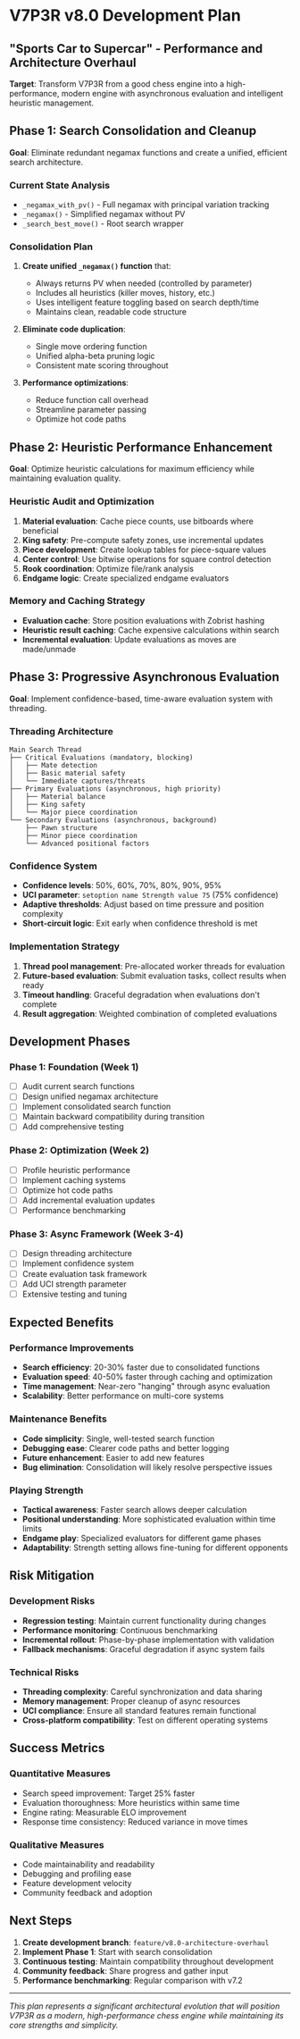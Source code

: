 # V7P3R v8.0 Development Plan
## "Sports Car to Supercar" - Performance and Architecture Overhaul

**Target**: Transform V7P3R from a good chess engine into a high-performance, modern engine with asynchronous evaluation and intelligent heuristic management.

## Phase 1: Search Consolidation and Cleanup
**Goal**: Eliminate redundant negamax functions and create a unified, efficient search architecture.

### Current State Analysis
- `_negamax_with_pv()` - Full negamax with principal variation tracking
- `_negamax()` - Simplified negamax without PV
- `_search_best_move()` - Root search wrapper

### Consolidation Plan
1. **Create unified `_negamax()` function** that:
   - Always returns PV when needed (controlled by parameter)
   - Includes all heuristics (killer moves, history, etc.)
   - Uses intelligent feature toggling based on search depth/time
   - Maintains clean, readable code structure

2. **Eliminate code duplication**:
   - Single move ordering function
   - Unified alpha-beta pruning logic
   - Consistent mate scoring throughout

3. **Performance optimizations**:
   - Reduce function call overhead
   - Streamline parameter passing
   - Optimize hot code paths

## Phase 2: Heuristic Performance Enhancement
**Goal**: Optimize heuristic calculations for maximum efficiency while maintaining evaluation quality.

### Heuristic Audit and Optimization
1. **Material evaluation**: Cache piece counts, use bitboards where beneficial
2. **King safety**: Pre-compute safety zones, use incremental updates
3. **Piece development**: Create lookup tables for piece-square values
4. **Center control**: Use bitwise operations for square control detection
5. **Rook coordination**: Optimize file/rank analysis
6. **Endgame logic**: Create specialized endgame evaluators

### Memory and Caching Strategy
- **Evaluation cache**: Store position evaluations with Zobrist hashing
- **Heuristic result caching**: Cache expensive calculations within search
- **Incremental evaluation**: Update evaluations as moves are made/unmade

## Phase 3: Progressive Asynchronous Evaluation
**Goal**: Implement confidence-based, time-aware evaluation system with threading.

### Threading Architecture
```
Main Search Thread
├── Critical Evaluations (mandatory, blocking)
│   ├── Mate detection
│   ├── Basic material safety
│   └── Immediate captures/threats
├── Primary Evaluations (asynchronous, high priority)
│   ├── Material balance
│   ├── King safety
│   └── Major piece coordination
└── Secondary Evaluations (asynchronous, background)
    ├── Pawn structure
    ├── Minor piece coordination
    └── Advanced positional factors
```

### Confidence System
- **Confidence levels**: 50%, 60%, 70%, 80%, 90%, 95%
- **UCI parameter**: `setoption name Strength value 75` (75% confidence)
- **Adaptive thresholds**: Adjust based on time pressure and position complexity
- **Short-circuit logic**: Exit early when confidence threshold is met

### Implementation Strategy
1. **Thread pool management**: Pre-allocated worker threads for evaluation
2. **Future-based evaluation**: Submit evaluation tasks, collect results when ready
3. **Timeout handling**: Graceful degradation when evaluations don't complete
4. **Result aggregation**: Weighted combination of completed evaluations

## Development Phases

### Phase 1: Foundation (Week 1)
- [ ] Audit current search functions
- [ ] Design unified negamax architecture
- [ ] Implement consolidated search function
- [ ] Maintain backward compatibility during transition
- [ ] Add comprehensive testing

### Phase 2: Optimization (Week 2)
- [ ] Profile heuristic performance
- [ ] Implement caching systems
- [ ] Optimize hot code paths
- [ ] Add incremental evaluation updates
- [ ] Performance benchmarking

### Phase 3: Async Framework (Week 3-4)
- [ ] Design threading architecture
- [ ] Implement confidence system
- [ ] Create evaluation task framework
- [ ] Add UCI strength parameter
- [ ] Extensive testing and tuning

## Expected Benefits

### Performance Improvements
- **Search efficiency**: 20-30% faster due to consolidated functions
- **Evaluation speed**: 40-50% faster through caching and optimization
- **Time management**: Near-zero "hanging" through async evaluation
- **Scalability**: Better performance on multi-core systems

### Maintenance Benefits
- **Code simplicity**: Single, well-tested search function
- **Debugging ease**: Clearer code paths and better logging
- **Future enhancement**: Easier to add new features
- **Bug elimination**: Consolidation will likely resolve perspective issues

### Playing Strength
- **Tactical awareness**: Faster search allows deeper calculation
- **Positional understanding**: More sophisticated evaluation within time limits
- **Endgame play**: Specialized evaluators for different game phases
- **Adaptability**: Strength setting allows fine-tuning for different opponents

## Risk Mitigation

### Development Risks
- **Regression testing**: Maintain current functionality during changes
- **Performance monitoring**: Continuous benchmarking
- **Incremental rollout**: Phase-by-phase implementation with validation
- **Fallback mechanisms**: Graceful degradation if async system fails

### Technical Risks
- **Threading complexity**: Careful synchronization and data sharing
- **Memory management**: Proper cleanup of async resources
- **UCI compliance**: Ensure all standard features remain functional
- **Cross-platform compatibility**: Test on different operating systems

## Success Metrics

### Quantitative Measures
- Search speed improvement: Target 25% faster
- Evaluation thoroughness: More heuristics within same time
- Engine rating: Measurable ELO improvement
- Response time consistency: Reduced variance in move times

### Qualitative Measures
- Code maintainability and readability
- Debugging and profiling ease
- Feature development velocity
- Community feedback and adoption

## Next Steps

1. **Create development branch**: `feature/v8.0-architecture-overhaul`
2. **Implement Phase 1**: Start with search consolidation
3. **Continuous testing**: Maintain compatibility throughout development
4. **Community feedback**: Share progress and gather input
5. **Performance benchmarking**: Regular comparison with v7.2

---

*This plan represents a significant architectural evolution that will position V7P3R as a modern, high-performance chess engine while maintaining its core strengths and simplicity.*
